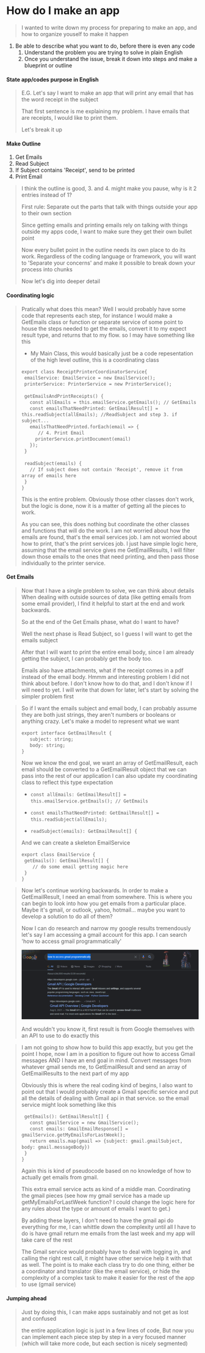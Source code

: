 # How do I make an app
>I wanted to write down my process for preparing to make an app, and how to organize youself to make it happen

1. Be able to describe what you want to do, before there is even any code
    1. Understand the problem you are trying to solve in plain English
    2. Once you understand the issue, break it down into steps and make a blueprint or outline
#### State app/codes purpose in English
>E.G. Let's say I want to make an app that will print any email that has the word receipt in the subject
>
>That first sentence is me explaining my problem. I have emails that are receipts, I would like to print them.
>
>Let's break it up
#### Make Outline

1. Get Emails
2. Read Subject
3. If Subject contains 'Receipt', send to be printed
4. Print Email

>I think the outline is good, 3. and 4. might make you pause, why is it 2 entries instead of 1?
>
>First rule: Separate out the parts that talk with things outside your app to their own section
>
>Since getting emails and printing emails rely on talking with things outside my apps code, I want to make sure they get their own bullet point
>
>Now every bullet point in the outline needs its own place to do its work. Regardless of the coding language or framework, you will want to 'Separate your concerns' and make it possible to break down your process into chunks
>
>Now let's dig into deeper detail
#### Coordinating logic
>Pratically what does this mean? Well I would probably have some code that represents each step, for instance I would make a GetEmails class or function or separate service of some point to house the steps needed to get the emails, convert it to my expect result type, and returns that to my flow. so I may have something like this
>
> - My Main Class, this would basically just be a code repesentation of the high level outline, this is a coordinating class 
>```
>export class ReceiptPrinterCoordinatorService{
>  emailService: EmailService = new EmailService();
>  printerService: PrinterService = new PrinterService();
>  
>  getEmailsAndPrintReceipts() {
>    const allEmails = this.emailService.getEmails(); // GetEmails
>    const emailsThatNeedPrinted: GetEmailResult[] = this.readSubject(allEmails); //ReadSubject and step 3. if subject...
>    emailsThatNeedPrinted.forEach(email => {
>       // 4. Print Email    
>      printerService.printDocument(email)
>    });
>  }
>    
>  readSubject(emails) {
>    // If subject does not contain 'Receipt', remove it from array of emails here   
>  }    
>}
>```
>
>This is the entire problem. Obviously those other classes don't work, but the logic is done, now it is a matter of getting all the pieces to work.
>
>As you can see, this does nothing but coordinate the other classes and functions that will do the work. I am not worried about how the emails are found, that's the email services job. I am not worried about how to print, that's the print services job. I just have simple logic here, assuming that the email service gives me GetEmailResults, I will filter down those emails to the ones that need printing, and then pass those individually to the printer service.
#### Get Emails
>Now that I have a single problem to solve, we can think about details
>When dealing with outside sources of data (like getting emails from some email provider), I find it helpful to start at the end and work backwards.
>
> So at the end of the Get Emails phase, what do I want to have?
>
>Well the next phase is Read Subject, so I guess I will want to get the emails subject
>
> After that I will want to print the entire email body, since I am already getting the subject, I can probably get the body too.
>
>Emails also have attachments, what if the receipt comes in a pdf instead of the email body. Hmmm and interesting problem I did not think about before. I don't know how to do that, and I don't know if I will need to yet. I will write that down for later, let's start by solving the simpler problem first 

>So if I want the emails subject and email body, I can probably assume they are both just strings, they aren't numbers or booleans or anything crazy. Let's make a model to represent what we want
> ```
>export interface GetEmailResult {
>    subject: string;
>    body: string;
>}
>```
>
> Now we know the end goal, we want an array of GetEmailResult, each email should be converted to a GetEmailResult object that we can pass into the rest of our application
>I can also update my coordinating class to reflect this type expectation
>
>    - ```const allEmails: GetEmailResult[] = this.emailService.getEmails(); // GetEmails```
>
>    - ```const emailsThatNeedPrinted: GetEmailResult[] = this.readSubject(allEmails);```
>
>    - ``` readSubject(emails): GetEmailResult[] { ```
>
>
>And we can create a skeleton EmailService
>```
>export class EmailService {
>  getEmails(): GetEmailResult[] {
>     // do some email getting magic here
>  }
>}
>``` 

>Now let's continue working backwards. In order to make a GetEmailResult, I need an email from somewhere. This is where you can begin to look into how you get emails from a particular place. Maybe it's gmail, or outlook, yahoo, hotmail... maybe you want to develop a solution to do all of them?
>
>Now I can do research and narrow my google results tremendously
>let's say I am accessing a gmail account for this app. I can search 'how to access gmail programmatically'
>
> ![The first results are really promising!](./image.png)
>
> And wouldn't you know it, first result is from Google themselves with an API to use to do exactly this

>I am not going to show how to build this app exactly, but you get the point I hope, now I am in a position to figure out how to access Gmail messages AND I have an end goal in mind. Convert messages from whatever gmail sends me, to GetEmailResult and send an array of GetEmailResults to the next part of my app
>
>Obviously this is where the real coding kind of begins, I also want to point out that I would probably create a Gmail specific service and put all the details of dealing with Gmail api in that service. so the email service might look something like this
>
>```
>  getEmails(): GetEmailResult[] {
>    const gmailService = new GmailService();
>    const emails: GmailEmailResponse[] = gmailService.getMyEmailsForLastWeek();
>    return emails.map(gmail => {subject: gmail.gmailSubject, body: gmail.messageBody})
>  }
>}
>```
>
>Again this is kind of pseudocode based on no knowledge of how to actually get emails from gmail.
>
>This extra email service acts as kind of a middle man. Coordinating the gmail pieces (see how my gmail service has a made up getMyEmailsForLastWeek function? I could change the logic here for any rules about the type or amount of emails I want to get.)
>
>By adding these layers, I don't need to have the gmail api do everything for me, I can whittle down the complexity until all I have to do is have gmail return me emails from the last week and my app will take care of the rest
>
>The Gmail service would probably have to deal with logging in, and calling the right rest call, it might have other service help it with that as well. The point is to make each class try to do one thing, either be a coordinator and translator (like the email service), or hide the complexity of a complex task to make it easier for the rest of the app to use (gmail service)
#### Jumping ahead
>Just by doing this, I can make apps sustainably and not get as lost and confused
>
>
>the entire application logic is just in a few lines of code, But now you can implement each piece step by step in a very focused manner (which will take more code, but each section is nicely segmented)